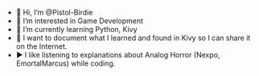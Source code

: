 - 👋 Hi, I’m @Pistol-Birdie
- 👀 I’m interested in Game Development
- 🌱 I’m currently learning Python, Kivy
- 📖 I want to document what I learned and found in Kivy so I can share it on the Internet.
- ▶️ I like listening to explanations about Analog Horror (Nexpo, EmortalMarcus) while coding.

<!---
Pistol-Birdie/Pistol-Birdie is a ✨ special ✨ repository because its `README.md` (this file) appears on your GitHub profile.
You can click the Preview link to take a look at your changes.
--->
